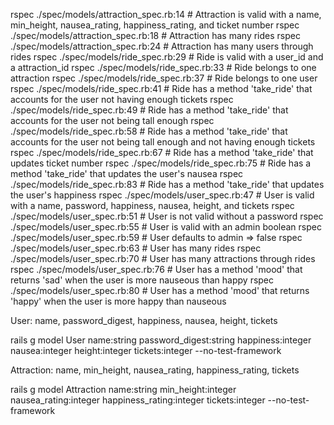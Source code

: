 rspec ./spec/models/attraction_spec.rb:14 # Attraction is valid with a name, min_height, nausea_rating, happiness_rating, and ticket number
rspec ./spec/models/attraction_spec.rb:18 # Attraction has many rides
rspec ./spec/models/attraction_spec.rb:24 # Attraction has many users through rides
rspec ./spec/models/ride_spec.rb:29 # Ride is valid with a user_id and a attraction_id
rspec ./spec/models/ride_spec.rb:33 # Ride belongs to one attraction
rspec ./spec/models/ride_spec.rb:37 # Ride belongs to one user
rspec ./spec/models/ride_spec.rb:41 # Ride has a method 'take_ride' that accounts for the user not having enough tickets
rspec ./spec/models/ride_spec.rb:49 # Ride has a method 'take_ride' that accounts for the user not being tall enough
rspec ./spec/models/ride_spec.rb:58 # Ride has a method 'take_ride' that accounts for the user not being tall enough and not having enough tickets
rspec ./spec/models/ride_spec.rb:67 # Ride has a method 'take_ride' that updates ticket number
rspec ./spec/models/ride_spec.rb:75 # Ride has a method 'take_ride' that updates the user's nausea
rspec ./spec/models/ride_spec.rb:83 # Ride has a method 'take_ride' that updates the user's happiness
rspec ./spec/models/user_spec.rb:47 # User is valid with a name, password, happiness, nausea, height, and tickets
rspec ./spec/models/user_spec.rb:51 # User is not valid without a password
rspec ./spec/models/user_spec.rb:55 # User is valid with an admin boolean
rspec ./spec/models/user_spec.rb:59 # User defaults to admin => false
rspec ./spec/models/user_spec.rb:63 # User has many rides
rspec ./spec/models/user_spec.rb:70 # User has many attractions through rides
rspec ./spec/models/user_spec.rb:76 # User has a method 'mood' that returns 'sad' when the user is more nauseous than happy
rspec ./spec/models/user_spec.rb:80 # User has a method 'mood' that returns 'happy' when the user is more happy than nauseous


User:
name, password_digest, happiness, nausea, height, tickets

rails g model User name:string password_digest:string happiness:integer nausea:integer height:integer tickets:integer --no-test-framework

Attraction:
name, min_height, nausea_rating, happiness_rating, tickets

rails g model Attraction name:string min_height:integer nausea_rating:integer happiness_rating:integer tickets:integer --no-test-framework
